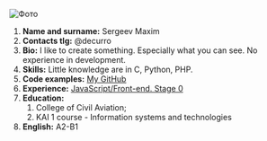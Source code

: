 ![Фото](https://scontent-arn2-2.cdninstagram.com/v/t51.2885-19/s150x150/236862504_460899194931528_3448505212153952773_n.jpg?_nc_ht=scontent-arn2-2.cdninstagram.com&_nc_cat=100&_nc_ohc=2RgaUnib0VsAX-3z8Oy&edm=ABfd0MgBAAAA&ccb=7-4&oh=00_AT9ZBhKll-KK9z32_stwOukJ70m2kBdfIQsnvO9ucOfwtg&oe=61DA2E9C&_nc_sid=7bff83)
1. **Name and surname:** Sergeev Maxim
2. **Contacts tlg:** @decurro
3.  **Bio:** I like to create something. Especially what you can see. No experience in development.
4. **Skills:** Little knowledge are in C, Python, PHP.
5. **Code examples:** [My GitHub](https://github.com/Decurro)
6. **Experience:**  [JavaScript/Front-end. Stage 0](https://rs.school/js-stage0/)
7. **Education:** 
    1. College of Civil Aviation;
    2. KAI 1 course - Information systems and technologies
8. **English:** А2-B1